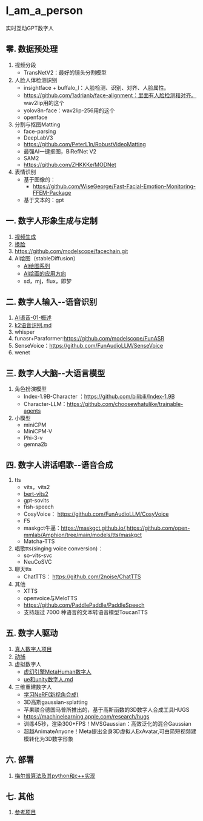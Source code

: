 # I_am_a_person
实时互动GPT数字人

## 零. 数据预处理
1. 视频分段
   - TransNetV2：最好的镜头分割模型
1. 人脸人体检测识别
   - insightface + buffalo_l：人脸检测、识别、对齐、人脸属性。
   - https://github.com/1adrianb/face-alignment：里面有人脸检测和对齐。 wav2lip用的这个
   - yolov8n-face：wav2lip-256用的这个
   - openface
2. 分割与抠图Matting 
   - face-parsing
   - DeepLabV3
   - https://github.com/PeterL1n/RobustVideoMatting
   - 最强AI一键抠图，BiRefNet V2
   - SAM2
   - https://github.com/ZHKKKe/MODNet
2. 表情识别
   - 基于图像的：
     - https://github.com/WiseGeorge/Fast-Facial-Emotion-Monitoring-FFEM-Package
   - 基于文本的：gpt

## 一. 数字人形象生成与定制
1. [视频生成](视频生成/视频生成.md)
2. [换脸](faceSwap/换脸.md)
1. https://github.com/modelscope/facechain.git
1. AI绘图（stableDiffusion）
   - [AI绘图系列](stableDiffusion/README.md)
   - [AI绘画的应用方向](stableDiffusion/AI绘画的应用方向.md)
   - sd，mj，flux，即梦

## 二. 数字人输入--语音识别
1. [AI语音-01-概述](ASR-TTS/AI语音-01-概述.md)
1. [k2语音识别.md](1.语音识别/k2语音识别.md)
2. whisper
3. funasr+Paraformer:https://github.com/modelscope/FunASR
4. SenseVoice：https://github.com/FunAudioLLM/SenseVoice
5. wenet

## 三. 数字人大脑--大语言模型
1. 角色扮演模型
   - Index-1.9B-Character ：https://github.com/bilibili/Index-1.9B
   - Character-LLM：https://github.com/choosewhatulike/trainable-agents
2. 小模型
   - miniCPM
   - MiniCPM-V
   - Phi-3-v
   - gemna2b

## 四. 数字人讲话唱歌--语音合成
1. tts
   - vits，vits2
   - [bert-vits2](bert-vits2学习.md)
   - gpt-sovits
   - fish-speech
   - CosyVoice： https://github.com/FunAudioLLM/CosyVoice
   - F5
   - maskgct牛逼：https://maskgct.github.io/,https://github.com/open-mmlab/Amphion/tree/main/models/tts/maskgct
   - Matcha-TTS
2. 唱歌tts(singing voice conversion)：
   - so-vits-svc
   - NeuCoSVC
3. 聊天tts
   - ChatTTS： https://github.com/2noise/ChatTTS
4. 其他
   - XTTS
   - openvoice与MeloTTS
   - https://github.com/PaddlePaddle/PaddleSpeech
   - 支持超过 7000 种语言的文本转语音模型ToucanTTS

## 五. 数字人驱动
1. [真人数字人项目](数字人/README.md)
3. [动捕](动作与动捕/README.md)
1. 虚拟数字人
   - [虚幻引擎MetaHuman数字人](ue/README.md)
   - [ue和unity数字人.md](ue/ue和unity数字人.md)
2. 三维重建数字人
   - [学习NeRF(新视角合成)](https://gitee.com/yangkang2022/nerf-learn)
   - 3D高斯gaussian-splatting
   - 苹果联合德国马普所推出的，基于高斯函数的3D数字人合成工具HUGS
   - https://machinelearning.apple.com/research/hugs
   - 训练45秒，渲染300+FPS！MVSGaussian：高效泛化的混合Gaussian
   - 超越AnimateAnyone！Meta提出全身3D虚拟人ExAvatar,可由简短视频建模转化为3D数字形象

## 六. 部署
1. [梅尔普算法及其python和c++实现](梅尔普算法及其python和c++实现.md)

## 七. 其他
1. [参考项目](参考项目.md)

